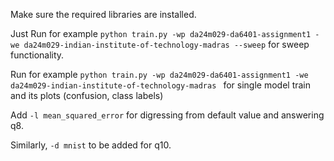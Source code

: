 Make sure the required libraries are installed.  

Just Run for example `python train.py -wp da24m029-da6401-assignment1 -we da24m029-indian-institute-of-technology-madras --sweep` for sweep functionality.  

Run for example `python train.py -wp da24m029-da6401-assignment1 -we da24m029-indian-institute-of-technology-madras ` for single model train and its plots (confusion, class labels) 

Add `-l mean_squared_error` for digressing from default value and answering q8.

Similarly, `-d mnist` to be added for q10. 